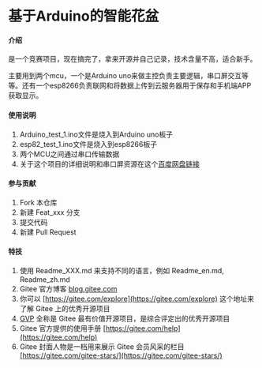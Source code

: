 # 基于Arduino的智能花盆

#### 介绍
是一个竞赛项目，现在搞完了，拿来开源并自己记录，技术含量不高，适合新手。

主要用到两个mcu，一个是Arduino uno来做主控负责主要逻辑，串口屏交互等等。还有一个esp8266负责联网和将数据上传到云服务器用于保存和手机端APP获取显示。   

#### 使用说明

1.  Arduino_test_1.ino文件是烧入到Arduino uno板子
2.  esp82_test_1.ino文件是烧入到esp8266板子
3.  两个MCU之间通过串口传输数据    
3.  关于这个项目的详细说明和串口屏资源在这个[百度网盘链接](https://pan.baidu.com/s/1uhdIr-uMEb2u3QSe8Zd9Fg  "提取码xirq")   

#### 参与贡献

1.  Fork 本仓库
2.  新建 Feat_xxx 分支
3.  提交代码
4.  新建 Pull Request


#### 特技

1.  使用 Readme\_XXX.md 来支持不同的语言，例如 Readme\_en.md, Readme\_zh.md
2.  Gitee 官方博客 [blog.gitee.com](https://blog.gitee.com)
3.  你可以 [https://gitee.com/explore](https://gitee.com/explore) 这个地址来了解 Gitee 上的优秀开源项目
4.  [GVP](https://gitee.com/gvp) 全称是 Gitee 最有价值开源项目，是综合评定出的优秀开源项目
5.  Gitee 官方提供的使用手册 [https://gitee.com/help](https://gitee.com/help)
6.  Gitee 封面人物是一档用来展示 Gitee 会员风采的栏目 [https://gitee.com/gitee-stars/](https://gitee.com/gitee-stars/)
